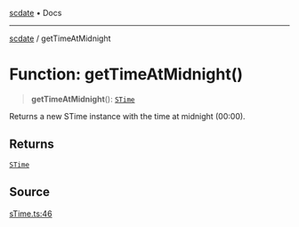 [scdate](../README.md) • Docs

---

[scdate](../README.md) / getTimeAtMidnight

# Function: getTimeAtMidnight()

> **getTimeAtMidnight**(): [`STime`](../classes/STime.md)

Returns a new STime instance with the time at midnight (00:00).

## Returns

[`STime`](../classes/STime.md)

## Source

[sTime.ts:46](https://github.com/ericvera/scdate/blob/98b214c4aab6f5cdb39bc8c115252b89b40ce8a7/src/sTime.ts#L46)
